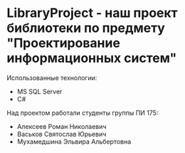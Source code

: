 # LibraryProject - наш проект библиотеки по предмету "Проектирование информационных систем"
Использованные технологии: 
* MS SQL Server
* C#

Над проектом работали студенты группы ПИ 175:
* Алексеев Роман Николаевич
* Васьков Святослав Юрьевич
* Мухамедшина Эльвира Альбертовна
